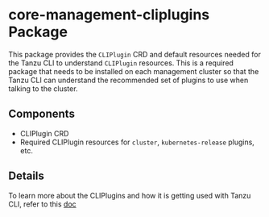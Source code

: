 # core-management-cliplugins Package

This package provides the `CLIPlugin` CRD and default resources needed for the Tanzu CLI to understand `CLIPlugin` resources. This is a required package that needs to be installed on each management cluster so that the Tanzu CLI can understand the recommended set of plugins to use when talking to the cluster.

## Components

* CLIPlugin CRD
* Required CLIPlugin resources for `cluster`, `kubernetes-release` plugins, etc.

## Details

To learn more about the CLIPlugins and how it is getting used with Tanzu CLI, refer to this [doc](../../docs/design/context-aware-plugin-discovery-design.md)
